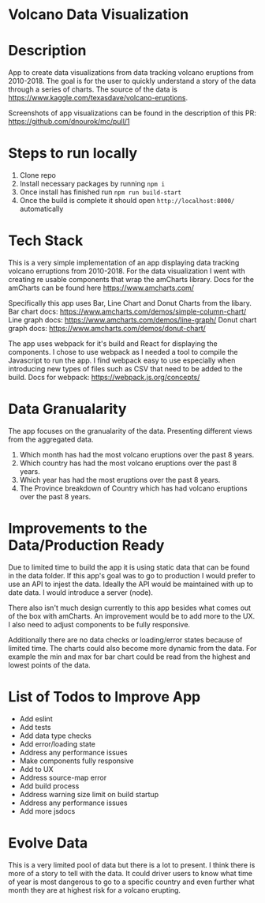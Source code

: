 # Volcano Data Visualization

# Description
App to create data visualizations from data tracking volcano eruptions from 2010-2018. The goal is for the user to quickly understand a story of the data through a series of charts. The source of the data is https://www.kaggle.com/texasdave/volcano-eruptions.

Screenshots of app visualizations can be found in the description of this PR: https://github.com/dnourok/mc/pull/1

# Steps to run locally
1. Clone repo
2. Install necessary packages by running ```npm i```
3. Once install has finished run ```npm run build-start```
4. Once the build is complete it should open ```http://localhost:8000/``` automatically

# Tech Stack
This is a very simple implementation of an app displaying data tracking volcano erruptions from 2010-2018. For the data visualization I went with creating re usable components that wrap the amCharts library.
Docs for the amCharts can be found here https://www.amcharts.com/

Specifically this app uses Bar, Line Chart and Donut Charts from the libary.
Bar chart docs: https://www.amcharts.com/demos/simple-column-chart/
Line graph docs: https://www.amcharts.com/demos/line-graph/
Donut chart graph docs: https://www.amcharts.com/demos/donut-chart/

The app uses webpack for it's build and React for displaying the components. I chose to use webpack as I needed a tool to compile the Javascript to run the app. I find webpack easy to use especially when introducing new types of files such as CSV that need to be added to the build. Docs for webpack: https://webpack.js.org/concepts/

# Data Granualarity
The app focuses on the granualarity of the data. Presenting different views from the aggregated data.
1. Which month has had the most volcano eruptions over the past 8 years.
2. Which country has had the most volcano eruptions over the past 8 years.
3. Which year has had the most eruptions over the past 8 years.
4. The Province breakdown of Country which has had volcano eruptions over the past 8 years.

# Improvements to the Data/Production Ready
Due to limited time to build the app it is using static data that can be found in the data folder. If this app's goal was to go to production I would prefer to use an API to injest the data. Ideally the API would be maintained with up to date data. I would introduce a server (node).

There also isn't much design currently to this app besides what comes out of the box with amCharts. An improvement would be to add more to the UX. I also need to adjust components to be fully responsive.

Additionally there are no data checks or loading/error states because of limited time. The charts could also become more dynamic from the data. For example the min and max for bar chart could be read from the highest and lowest points of the data.

# List of Todos to Improve App
- Add eslint
- Add tests
- Add data type checks
- Add error/loading state
- Address any performance issues
- Make components fully responsive
- Add to UX
- Address source-map error
- Add build process
- Address warning size limit on build startup
- Address any performance issues
- Add more jsdocs

# Evolve Data
This is a very limited pool of data but there is a lot to present. I think there is more of a story to tell with the data. It could driver users to know what time of year is most dangerous to go to a specific country and even further what month they are at highest risk for a volcano erupting.
